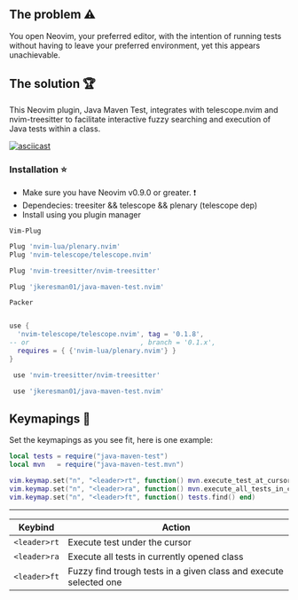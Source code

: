 ## The problem :warning: ##
You open Neovim, your preferred editor, with the intention of running tests without having to leave your preferred environment, yet this appears unachievable.

## The solution :trophy: ##

This Neovim plugin, Java Maven Test, integrates with telescope.nvim and nvim-treesitter to facilitate interactive fuzzy searching and execution of Java tests within a class.

[![asciicast](https://asciinema.org/a/YJnUsr3ujc1GHgoRsXGZWxeS4.svg)](https://asciinema.org/a/YJnUsr3ujc1GHgoRsXGZWxeS4)


### Installation :star: ###
* Make sure you have Neovim v0.9.0 or greater. :exclamation:
* Dependecies: treesiter && telescope && plenary (telescope dep)
* Install using you plugin manager

`Vim-Plug`  
```lua
Plug 'nvim-lua/plenary.nvim'
Plug 'nvim-telescope/telescope.nvim'

Plug 'nvim-treesitter/nvim-treesitter'

Plug 'jkeresman01/java-maven-test.nvim'
```

`Packer`
```lua

use {
  'nvim-telescope/telescope.nvim', tag = '0.1.8',
-- or                            , branch = '0.1.x',
  requires = { {'nvim-lua/plenary.nvim'} }
}

 use 'nvim-treesitter/nvim-treesitter'

 use 'jkeresman01/java-maven-test.nvim'
```

## Keymapings :musical_keyboard: ##

Set the keymapings as you see fit, here is one example:

```lua
local tests = require("java-maven-test")
local mvn   = require("java-maven-test.mvn")

vim.keymap.set("n", "<leader>rt", function() mvn.execute_test_at_cursor() end)     
vim.keymap.set("n", "<leader>ra", function() mvn.execute_all_tests_in_class() end)  
vim.keymap.set("n", "<leader>ft", function() tests.find() end)                  
```
***

| Keybind       | Action                                                             |
|---------------|--------------------------------------------------------------------|
| `<leader>rt`  | Execute test under the cursor                                      |
| `<leader>ra`  | Execute all tests in currently opened class                        |
| `<leader>ft`  | Fuzzy find trough tests in a given class and execute selected one  |
